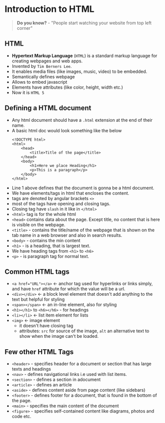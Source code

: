# Introduction to HTML
> **Do you know?** - "People start watching your website from top left corner"

## HTML
- **Hypertext Markup Language** (`HTML`) is a standard markup language for creating webpages and web apps.
- Invented by `Tim Berners Lee`.
- It enables media files (like images, music, video) to be embedded.
- Semantically defines webpage
- Allows to embed javascript
- Elements have attributes (like color, height, width etc.)
- Now it is `HTML 5`

## Defining a HTML document
- Any html document should have a `.html` extension at the end of their name.
- A basic html doc would look something like the below
    ```
    <!DOCTYPE html>
    <html>
        <head>
            <title>Title of the page</title>
        </head>
        <body>
            <h1>Here we place Heading</h1>
            <p>This is a paragraph</p>
        </body>
    </html>
    ```
- Line 1 above defines that the document is gonna be a html document.
- We have elements/tags in html that encloses the content.
- tags are denoted by angular brackets `<>`
- most of the tags have opening and closing tags.
- Closing tag have `slash` in it like in `</html>`
- `<html>` tag is for the whole html
- `<head>` contains data about the page. Except title, no content that is here is visible on the webpage.
- `<title>` - contains the title/name of the webpage that is shown on the tab name in a web browser and also in search results.
- `<body>` - contains the min content
- `<h1>` - is a heading, that is largest text.
- We have heading tags from `<h1>` to `<h6>`
- `<p>` - is paragraph tag for normal text.

## Common HTML tags
- `<a href="URL"></a>` &larr; anchor tag used for hyperlinks or links simply, and have `href` attribute for which the value will be a url.
- `<div></div>` &larr; a block level element that doesn't add anything to the text but helpful for styling
- `<span></span>` &larr; an in-line element, also for styling
- `<h1></h1>` to `<h6></h6>` - for headings
- `<li></li>` &larr; list item element for lists
- `<img>` &larr; image element
    - it doesn't have closing tag
    - attributes: `src` for source of the image, `alt` an alternative text to show when the image can't be loaded.

## Few other HTML Tags
- `<header>` - specifies header for a document or section that has large texts and headings
- `<nav>` - defines navigational links i.e used with list items.
- `<section>` - defines a section in adocument
- `<article>` - defines an article
- `<aside>` - defines content aside from page content (like sidebars)
- `<footer>` - defines footer for a document, that is found in the bottom of the page.
- `<main>` - specifies the main content of the document
- `<figure>` - specifies self-contained content like diagrams, photos and code etc.
